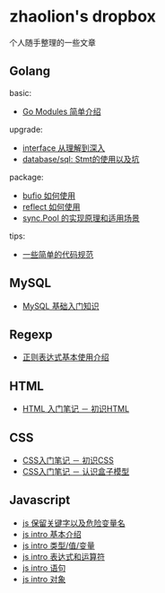 # zhaolion's dropbox

个人随手整理的一些文章

## Golang

basic:
- [Go Modules 简单介绍](golang/basic/go.mod.md)

upgrade:
- [interface 从理解到深入](golang/upgrade/interface.md)
- [database/sql: Stmt的使用以及坑](golang/upgrade/database.sql.driver.stmt.md)

package:
- [bufio 如何使用](golang/package/bufio.md)
- [reflect 如何使用](golang/package/reflect.md)
- [sync.Pool 的实现原理和适用场景]((golang/package/sync.pool.md))

tips:
- [一些简单的代码规范](golang/tips/coding.in.go.md)

## MySQL

- [MySQL 基础入门知识](mysql/basic.md)

## Regexp

- [正则表达式基本使用介绍](mysql/basic.md)

## HTML
- [HTML 入门笔记 － 初识HTML](html/intro.md)

## CSS
- [CSS入门笔记 － 初识CSS](css/intro-1.md)
- [CSS入门笔记 － 认识盒子模型](css/intro-box.md)

## Javascript
- [js 保留关键字以及危险变量名](js/danger.md)
- [js intro 基本介绍](js/intro-1.md)
- [js intro 类型/值/变量](js/intro-2.md)
- [js intro 表达式和运算符](js/intro-3.md)
- [js intro 语句](js/intro-4.md)
- [js intro 对象](js/intro-5.md)
